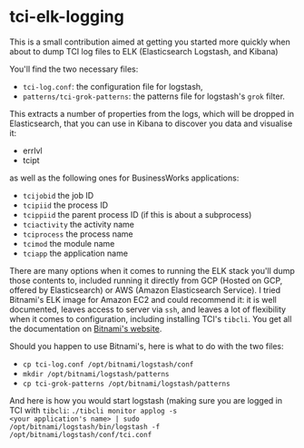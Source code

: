 # tci-elk-logging

This is a small contribution aimed at getting you started more quickly when about to dump TCI log files to ELK (Elasticsearch Logstash, and Kibana)

You'll find the two necessary files:
<ul>
  <li><code>tci-log.conf</code>: the configuration file for logstash,</li>
  <li><code>patterns/tci-grok-patterns</code>: the patterns file for logstash's <code>grok</code> filter.
</ul>

This extracts a number of properties from the logs, which will be dropped in Elasticsearch, that you can use in Kibana to discover you data and visualise it:
<ul>
  <li>errlvl</li>
  <li>tcipt</li>
</ul>
as well as the following ones for BusinessWorks applications:
<ul>
  <li><code>tcijobid</code> the job ID</li>
  <li><code>tcipiid</code> the process ID</li>
  <li><code>tcippiid</code> the parent process ID (if this is about a subprocess)</li>
  <li><code>tciactivity</code> the activity name</li>
  <li><code>tciprocess</code> the process name</li>
  <li><code>tcimod</code> the module name</li>
  <li><code>tciapp</code> the application name</li>
</ul>
 
There are many options when it comes to running the ELK stack you'll dump those contents to, included running it directly from GCP (Hosted on GCP, offered by Elasticsearch) or AWS (Amazon Elasticsearch Service).
I tried Bitnami's ELK image for Amazon EC2 and could recommend it: it is well documented, leaves access to server via <code>ssh</code>, and leaves a lot of flexibility when it comes to configuration, including installing TCI's <code>tibcli</code>.
You get all the documentation on <a href="https://docs.bitnami.com/aws/apps/elk/">Bitnami's website</a>. 

Should you happen to use Bitnami's, here is what to do with the two files:
<ul>
  <li><code>cp tci-log.conf /opt/bitnami/logstash/conf</code></li>
  <li><code>mkdir /opt/bitnami/logstash/patterns</code></li>
  <li><code>cp tci-grok-patterns /opt/bitnami/logstash/patterns</code></li>
</ul>

And here is how you would start logstash (making sure you are logged in TCI with <code>tibcli</code>:
<code>./tibcli monitor applog -s <your application's name> | sudo /opt/bitnami/logstash/bin/logstash -f /opt/bitnami/logstash/conf/tci.conf</code>


